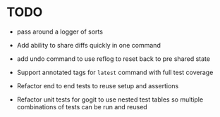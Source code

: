 # TODO
- pass around a logger of sorts

- Add ability to share diffs quickly in one command
- add undo command to use reflog to reset back to pre shared state

- Support annotated tags for `latest` command with full test coverage

- Refactor end to end tests to reuse setup and assertions 
- Refactor unit tests for gogit to use nested test tables so multiple 
combinations of tests can be run and reused 
